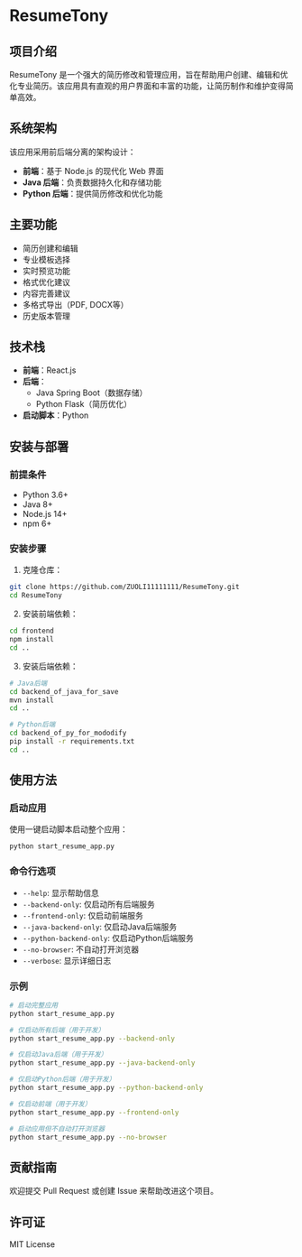 # ResumeTony

## 项目介绍

ResumeTony 是一个强大的简历修改和管理应用，旨在帮助用户创建、编辑和优化专业简历。该应用具有直观的用户界面和丰富的功能，让简历制作和维护变得简单高效。

## 系统架构

该应用采用前后端分离的架构设计：

- **前端**：基于 Node.js 的现代化 Web 界面
- **Java 后端**：负责数据持久化和存储功能
- **Python 后端**：提供简历修改和优化功能

## 主要功能

- 简历创建和编辑
- 专业模板选择
- 实时预览功能
- 格式优化建议
- 内容完善建议
- 多格式导出（PDF, DOCX等）
- 历史版本管理

## 技术栈

- **前端**：React.js
- **后端**：
  - Java Spring Boot（数据存储）
  - Python Flask（简历优化）
- **启动脚本**：Python

## 安装与部署

### 前提条件

- Python 3.6+ 
- Java 8+
- Node.js 14+
- npm 6+

### 安装步骤

1. 克隆仓库：
```bash
git clone https://github.com/ZUOLI11111111/ResumeTony.git
cd ResumeTony
```

2. 安装前端依赖：
```bash
cd frontend
npm install
cd ..
```

3. 安装后端依赖：
```bash
# Java后端
cd backend_of_java_for_save
mvn install
cd ..

# Python后端
cd backend_of_py_for_mododify
pip install -r requirements.txt
cd ..
```

## 使用方法

### 启动应用

使用一键启动脚本启动整个应用：

```bash
python start_resume_app.py
```

### 命令行选项

- `--help`: 显示帮助信息
- `--backend-only`: 仅启动所有后端服务
- `--frontend-only`: 仅启动前端服务
- `--java-backend-only`: 仅启动Java后端服务
- `--python-backend-only`: 仅启动Python后端服务
- `--no-browser`: 不自动打开浏览器
- `--verbose`: 显示详细日志

### 示例

```bash
# 启动完整应用
python start_resume_app.py

# 仅启动所有后端（用于开发）
python start_resume_app.py --backend-only

# 仅启动Java后端（用于开发）
python start_resume_app.py --java-backend-only

# 仅启动Python后端（用于开发）
python start_resume_app.py --python-backend-only

# 仅启动前端（用于开发）
python start_resume_app.py --frontend-only

# 启动应用但不自动打开浏览器
python start_resume_app.py --no-browser
```

## 贡献指南

欢迎提交 Pull Request 或创建 Issue 来帮助改进这个项目。

## 许可证

MIT License 